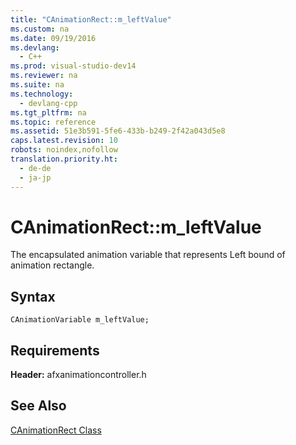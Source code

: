 ```yaml
---
title: "CAnimationRect::m_leftValue"
ms.custom: na
ms.date: 09/19/2016
ms.devlang: 
  - C++
ms.prod: visual-studio-dev14
ms.reviewer: na
ms.suite: na
ms.technology: 
  - devlang-cpp
ms.tgt_pltfrm: na
ms.topic: reference
ms.assetid: 51e3b591-5fe6-433b-b249-2f42a043d5e8
caps.latest.revision: 10
robots: noindex,nofollow
translation.priority.ht: 
  - de-de
  - ja-jp
---
```

# CAnimationRect::m_leftValue
The encapsulated animation variable that represents Left bound of animation rectangle.  
  
## Syntax  
  
```  
CAnimationVariable m_leftValue;  
```  
  
## Requirements  
 **Header:** afxanimationcontroller.h  
  
## See Also  
 [CAnimationRect Class](../vs140/CAnimationRect-Class.md)